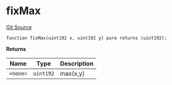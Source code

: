 # fixMax
[Git Source](https://github.com/larrythecucumber321/protocol/blob/3222eb21fbb20ddd3d3fa2233072dfa96ea3e340/contracts/libraries/Fixed.sol)


```solidity
function fixMax(uint192 x, uint192 y) pure returns (uint192);
```
**Returns**

|Name|Type|Description|
|----|----|-----------|
|`<none>`|`uint192`|max(x,y)|


